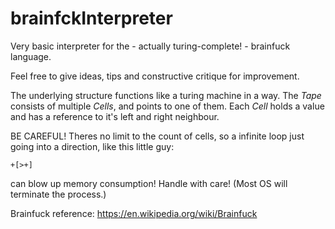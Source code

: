 # brainfckInterpreter
Very basic interpreter for the - actually turing-complete! - brainfuck language.

Feel free to give ideas, tips and constructive critique for improvement.

The underlying structure functions like a turing machine in a way.
The _Tape_ consists of multiple _Cells_, and points to one of them.
Each _Cell_ holds a value and has a reference to it's left and right neighbour.

BE CAREFUL! Theres no limit to the count of cells, so a infinite loop just going
into a direction, like this little guy:
```
+[>+]
```
can blow up memory consumption! Handle with care! (Most OS will terminate the process.)

Brainfuck reference: https://en.wikipedia.org/wiki/Brainfuck
